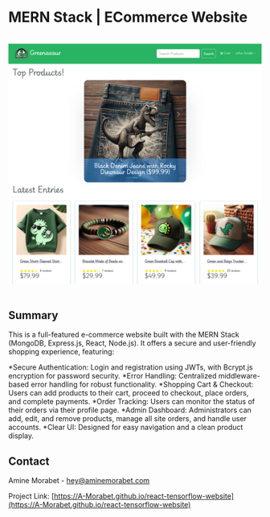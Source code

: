 <a name="readme-top"></a>
# MERN Stack | ECommerce Website

</br>
<div align="center">
<img src="https://github.com/A-Morabet/mern-ecommerce/blob/main/screenshot.png" width="600"/>
</div>
</br>

## Summary

This is a full-featured e-commerce website built with the MERN Stack (MongoDB, Express.js, React, Node.js). It offers a secure and user-friendly shopping experience, featuring:

*Secure Authentication: Login and registration using JWTs, with Bcrypt.js encryption for password security.
*Error Handling: Centralized middleware-based error handling for robust functionality.
*Shopping Cart & Checkout: Users can add products to their cart, proceed to checkout, place orders, and complete payments.
*Order Tracking: Users can monitor the status of their orders via their profile page.
*Admin Dashboard: Administrators can add, edit, and remove products, manage all site orders, and handle user accounts.
*Clear UI: Designed for easy navigation and a clean product display.


## Contact

Amine Morabet - hey@aminemorabet.com

Project Link: [https://A-Morabet.github.io/react-tensorflow-website](https://A-Morabet.github.io/react-tensorflow-website)
